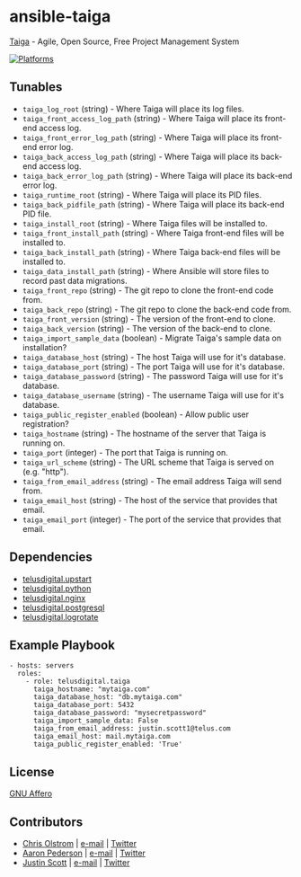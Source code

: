 # ansible-taiga

[Taiga](https://taiga.io) - Agile, Open Source, Free Project Management System

[![Platforms](http://img.shields.io/badge/platforms-ubuntu-lightgrey.svg?style=flat)](#)

## Tunables
- `taiga_log_root` (string) - Where Taiga will place its log files.
- `taiga_front_access_log_path` (string) - Where Taiga will place its front-end access log.
- `taiga_front_error_log_path` (string) - Where Taiga will place its front-end error log.
- `taiga_back_access_log_path` (string) - Where Taiga will place its back-end access log.
- `taiga_back_error_log_path` (string) - Where Taiga will place its back-end error log.
- `taiga_runtime_root` (string) - Where Taiga will place its PID files.
- `taiga_back_pidfile_path` (string) - Where Taiga will place its back-end PID file.
- `taiga_install_root` (string) - Where Taiga files will be installed to.
- `taiga_front_install_path` (string) - Where Taiga front-end files will be installed to.
- `taiga_back_install_path` (string) - Where Taiga back-end files will be installed to.
- `taiga_data_install_path` (string) - Where Ansible will store files to record past data migrations.
- `taiga_front_repo` (string) - The git repo to clone the front-end code from.
- `taiga_back_repo` (string) - The git repo to clone the back-end code from.
- `taiga_front_version` (string) - The version of the front-end to clone.
- `taiga_back_version` (string) - The version of the back-end to clone.
- `taiga_import_sample_data` (boolean) - Migrate Taiga's sample data on installation?
- `taiga_database_host` (string) - The host Taiga will use for it's database.
- `taiga_database_port` (string) - The port Taiga will use for it's database.
- `taiga_database_password` (string) - The password Taiga will use for it's database.
- `taiga_database_username` (string) - The username Taiga will use for it's database.
- `taiga_public_register_enabled` (boolean) - Allow public user registration?
- `taiga_hostname` (string) - The hostname of the server that Taiga is running on.
- `taiga_port` (integer) - The port that Taiga is running on.
- `taiga_url_scheme` (string) - The URL scheme that Taiga is served on (e.g. "http").
- `taiga_from_email_address` (string) - The email address Taiga will send from.
- `taiga_email_host` (string) - The host of the service that provides that email.
- `taiga_email_port` (integer) - The port of the service that provides that email.

## Dependencies
- [telusdigital.upstart](https://github.com/telusdigital/ansible-upstart/)
- [telusdigital.python](https://github.com/telusdigital/ansible-python/)
- [telusdigital.nginx](https://github.com/telusdigital/ansible-nginx/)
- [telusdigital.postgresql](https://github.com/telusdigital/ansible-postgresql/)
- [telusdigital.logrotate](https://github.com/telusdigital/ansible-logrotate/)

## Example Playbook
```
- hosts: servers
  roles:
    - role: telusdigital.taiga
      taiga_hostname: "mytaiga.com"
      taiga_database_host: "db.mytaiga.com"
      taiga_database_port: 5432
      taiga_database_password: "mysecretpassword"
      taiga_import_sample_data: False
      taiga_from_email_address: justin.scott1@telus.com
      taiga_email_host: mail.mytaiga.com
      taiga_public_register_enabled: 'True'
```

## License
[GNU Affero](https://tldrlegal.com/license/gnu-affero-general-public-license-v3-(agpl-3.0))

## Contributors
- [Chris Olstrom](https://colstrom.github.io/) | [e-mail](mailto:chris@olstrom.com) | [Twitter](https://twitter.com/ChrisOlstrom)
- [Aaron Pederson](https://aaronpederson.github.io) | [e-mail](mailto:aaronpederson@gmail.com) | [Twitter](https://twitter.com/GunFuSamurai)
- [Justin Scott](https://jvscott.net) | [e-mail](mailto:jvscott@gmail.com) | [Twitter](https://twitter.com/AKindlyOrc)
